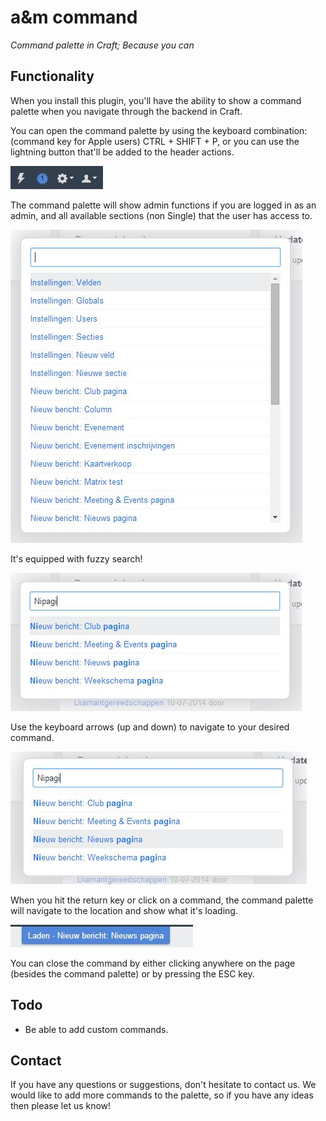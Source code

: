 # a&m command

_Command palette in Craft; Because you can_

## Functionality

When you install this plugin, you'll have the ability to show a command palette when you navigate through the backend in Craft.

You can open the command palette by using the keyboard combination: (command key for Apple users) CTRL + SHIFT + P, or you can use the lightning button that'll be added to the header actions.

![Header actions](https://raw.githubusercontent.com/am-impact/am-impact.github.io/master/img/readme/amcommand/header-actions.jpg "Header Actions")

The command palette will show admin functions if you are logged in as an admin, and all available sections (non Single) that the user has access to.

![Command palette](https://raw.githubusercontent.com/am-impact/am-impact.github.io/master/img/readme/amcommand/command.jpg "Command Palette")

It's equipped with fuzzy search!

![Fuzzy search](https://raw.githubusercontent.com/am-impact/am-impact.github.io/master/img/readme/amcommand/fuzzy-search.jpg "Fuzzy Search")

Use the keyboard arrows (up and down) to navigate to your desired command.

![Focus](https://raw.githubusercontent.com/am-impact/am-impact.github.io/master/img/readme/amcommand/focus.jpg "Focus")

When you hit the return key or click on a command, the command palette will navigate to the location and show what it's loading.

![Loading](https://raw.githubusercontent.com/am-impact/am-impact.github.io/master/img/readme/amcommand/loading.jpg "Loading")

You can close the command by either clicking anywhere on the page (besides the command palette) or by pressing the ESC key.

## Todo

- Be able to add custom commands.

## Contact

If you have any questions or suggestions, don't hesitate to contact us. We would like to add more commands to the palette, so if you have any ideas then please let us know!
